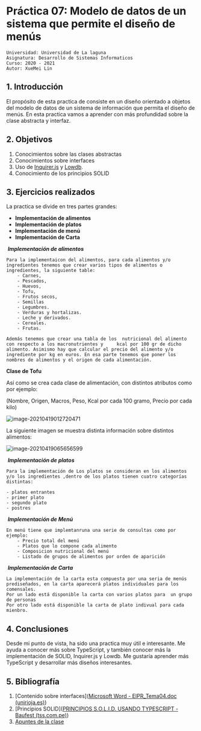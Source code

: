 # Práctica 07: Modelo de datos de un sistema que permite el diseño de menús

```
Universidad: Universidad de La laguna
Asignatura: Desarrollo de Sistemas Informaticos
Curso: 2020 - 2021
Autor: XueMei Lin
```

## 1. Introducción

El propósito de esta practica de consiste en un diseño orientado a objetos del modelo de datos de un sistema de información que permita el diseño de menús. En esta practica vamos a aprender con más profundidad sobre la clase abstracta y interfaz.

## 2. Objetivos

1. Conocimientos sobre las clases abstractas
2. Conocimientos sobre interfaces
3. Uso de [Inquirer.js](https://www.npmjs.com/package/inquirer) y [Lowdb](https://www.npmjs.com/package/lowdb). 
4. Conocimiento de  los principios SOLID

## 3. Ejercicios realizados

La practica se divide en tres partes grandes:

- **Implementación de alimentos**
- **Implementación de platos**
- **Implementación de menú**
- **Implementación de Carta**



​																				***Implementación de alimentos***

```
Para la implementaicon del alimentos, para cada alimentos y/o ingredientes tenemos que crear varios tipos de alimentos o ingredientes, la siguiente table:	
	- Carnes, 
    - Pescados, 
    - Huevos, 
    - Tofu, 
    - Frutos secos, 
    - Semillas
    - Legumbres.
    - Verduras y hortalizas.
    - Leche y derivados.
    - Cereales.
    - Frutas.
       	
Además tenemos que crear una tabla de los  nutricional del alimento con respecto a los macronutrientes y     kcal por 100 gr de dicho alimento. Asimismo hay que calcular el precio del alimento y/o ingrediente por kg en euros. En esa parte tenemos que poner los nombres de alimentos y el origen de cada alimentación.
```

**Clase de Tofu** 

Así como se crea cada clase de alimentación, con distintos atributos como por ejemplo:

(Nombre, Origen, Macros, Peso, Kcal por cada 100 gramo, Precio por cada kilo)

![image-20210419012720471](C:\Users\linyouzi\AppData\Roaming\Typora\typora-user-images\image-20210419012720471.png)

La siguiente imagen se muestra distinta información sobre distintos alimentos:

![image-20210419065656599](C:\Users\linyouzi\AppData\Roaming\Typora\typora-user-images\image-20210419065656599.png)





​																			***Implementación de platos***

````
Para la implementación de Los platos se consideran en los alimentos y/o los ingredientes ,dentro de los platos tienen cuatro categorías distintas:

- platos entrantes
- primer plato
- segundo plato
- postres
````



​																			***Implementación de Menú***

````
En menú tiene que implemtanruna una serie de consultas como por ejemplo:
	- Precio total del menú
	- Platos que lo compone cada alimento
	- Composicion nutricional del menú
	- Listado de grupos de alimentos por orden de aparición
````



​																			***Implementación de Carta***

````
La implementación de la carta esta compuesta por una seria de menús prediseñados, en la carta aparecerá platos individuales para los comensales.
Por un lado está disponible la carta con varios platos para  un grupo de personas
Por otro lado está disponible la carta de plato indivual para cada mienbro.
````



## 4. Conclusiones

Desde mi punto de vista, ha sido una practica muy útil e interesante. Me ayuda a conocer más sobre TypeScript, y también conocer más la implementación de SOLID, Inquirer.js y Lowdb. Me gustaría aprender más TypeScript y desarrollar más diseños interesantes. 

## 5. Bibliografía

1. [Contenido sobre interfaces]([Microsoft Word - EIPR_Tema04.doc (unirioja.es)](https://www.unirioja.es/cu/jearansa/0809/archivos/EIPR_Tema04.pdf))
2. [Principios SOLID]([PRINCIPIOS S.O.L.I.D. USANDO TYPESCRIPT - Baufest (tss.com.pe)](http://www.tss.com.pe/blog/principios-s-o-l-i-d-usando-typescript))
3. [Apuntes de la clase](https://ull-esit-inf-dsi-2021.github.io/typescript-theory/typescript-solid.html)
